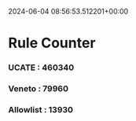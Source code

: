 2024-06-04 08:56:53.512201+00:00
# Rule Counter 
 ### UCATE : 460340

 ### Veneto : 79960

 ### Allowlist : 13930